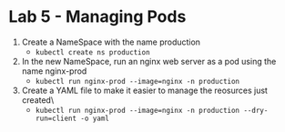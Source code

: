 # Lab 5 - Managing Pods

1. Create a NameSpace with the name production
   - `kubectl create ns production`   
1. In the new NameSpace, run an nginx web server as a pod using the name nginx-prod
   - `kubectl run nginx-prod --image=nginx -n production`
1. Create a YAML file to make it easier to manage the reosurces just created\
   - `kubectl run nginx-prod --image=nginx -n production --dry-run=client -o yaml`
